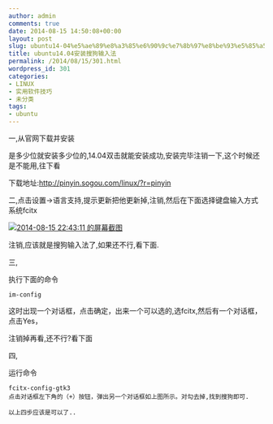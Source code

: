 ```yaml
---
author: admin
comments: true
date: 2014-08-15 14:50:08+00:00
layout: post
slug: ubuntu14-04%e5%ae%89%e8%a3%85%e6%90%9c%e7%8b%97%e8%be%93%e5%85%a5%e6%b3%95
title: ubuntu14.04安装搜狗输入法
permalink: /2014/08/15/301.html
wordpress_id: 301
categories:
- LINUX
- 实用软件技巧
- 未分类
tags:
- ubuntu
---
```


一,从官网下载并安装

是多少位就安装多少位的,14.04双击就能安装成功,安装完毕注销一下,这个时候还是不能用,往下看

下载地址:http://pinyin.sogou.com/linux/?r=pinyin

二,点击设置->语言支持,提示更新把他更新掉,注销,然后在下面选择键盘输入方式系统fcitx

[![2014-08-15 22:43:11 的屏幕截图](http://akmumu-wordpress.stor.sinaapp.com/uploads/2014/08/2014-08-15-224311-的屏幕截图.png)](http://akmumu-wordpress.stor.sinaapp.com/uploads/2014/08/2014-08-15-224311-的屏幕截图.png)



注销,应该就是搜狗输入法了,如果还不行,看下面.

三,

执行下面的命令

    
    im-config


这时出现一个对话框，点击确定，出来一个可以选的,选fcitx,然后有一个对话框，点击Yes，

注销掉再看,还不行?看下面

四,

运行命令

    
    fcitx-config-gtk3
    点击对话框左下角的（+）按钮，弹出另一个对话框如上图所示。对勾去掉,找到搜狗即可.
    
    以上四步应该是可以了..



